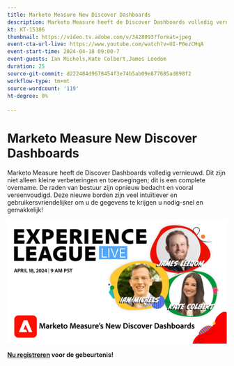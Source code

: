 ```yaml
---
title: Marketo Measure New Discover Dashboards
description: Marketo Measure heeft de Discover Dashboards volledig vernieuwd. Dit zijn niet alleen kleine verbeteringen en toevoegingen; dit is een complete overname. De raden van bestuur zijn opnieuw bedacht en vooral vereenvoudigd. Deze nieuwe borden zijn veel intuïtiever en gebruikersvriendelijker om u de gegevens te krijgen u nodig-snel en gemakkelijk hebt!
kt: KT-15186
thumbnail: https://video.tv.adobe.com/v/3428093?format=jpeg
event-cta-url-live: https://www.youtube.com/watch?v=UI-P0ezCHqA
event-start-time: 2024-04-18 09:00-7
event-guests: Ian Michels,Kate Colbert,James Leedom
duration: 25
source-git-commit: d222484d9678454f3e74b5ab09e877685ad898f2
workflow-type: tm+mt
source-wordcount: '119'
ht-degree: 0%

---
```


# Marketo Measure New Discover Dashboards

Marketo Measure heeft de Discover Dashboards volledig vernieuwd. Dit zijn niet alleen kleine verbeteringen en toevoegingen; dit is een complete overname. De raden van bestuur zijn opnieuw bedacht en vooral vereenvoudigd. Deze nieuwe borden zijn veel intuïtiever en gebruikersvriendelijker om u de gegevens te krijgen u nodig-snel en gemakkelijk!

[![ExL LIVE jan 17 2024](assets/WebBanner-April18-2024.jpg)](https://engage.adobe.com/ExpLeagueLive-240418.html)

**[Nu registreren](https://engage.adobe.com/ExpLeagueLive-240418.html) voor de gebeurtenis!**

